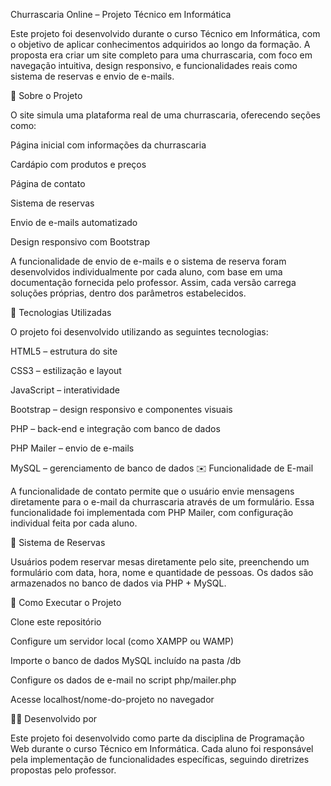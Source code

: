 Churrascaria Online – Projeto Técnico em Informática

Este projeto foi desenvolvido durante o curso Técnico em Informática, com o objetivo de aplicar conhecimentos adquiridos ao longo da formação. A proposta era criar um site completo para uma churrascaria, com foco em navegação intuitiva, design responsivo, e funcionalidades reais como sistema de reservas e envio de e-mails.

📌 Sobre o Projeto

O site simula uma plataforma real de uma churrascaria, oferecendo seções como:

Página inicial com informações da churrascaria

Cardápio com produtos e preços

Página de contato

Sistema de reservas

Envio de e-mails automatizado

Design responsivo com Bootstrap

A funcionalidade de envio de e-mails e o sistema de reserva foram desenvolvidos individualmente por cada aluno, com base em uma documentação fornecida pelo professor. Assim, cada versão carrega soluções próprias, dentro dos parâmetros estabelecidos.

🔧 Tecnologias Utilizadas

O projeto foi desenvolvido utilizando as seguintes tecnologias:

HTML5 – estrutura do site

CSS3 – estilização e layout

JavaScript – interatividade

Bootstrap – design responsivo e componentes visuais

PHP – back-end e integração com banco de dados

PHP Mailer – envio de e-mails

MySQL – gerenciamento de banco de dados
✉️ Funcionalidade de E-mail

A funcionalidade de contato permite que o usuário envie mensagens diretamente para o e-mail da churrascaria através de um formulário. Essa funcionalidade foi implementada com PHP Mailer, com configuração individual feita por cada aluno.

📅 Sistema de Reservas

Usuários podem reservar mesas diretamente pelo site, preenchendo um formulário com data, hora, nome e quantidade de pessoas. Os dados são armazenados no banco de dados via PHP + MySQL.

🚀 Como Executar o Projeto

Clone este repositório

Configure um servidor local (como XAMPP ou WAMP)

Importe o banco de dados MySQL incluído na pasta /db

Configure os dados de e-mail no script php/mailer.php

Acesse localhost/nome-do-projeto no navegador

👨‍💻 Desenvolvido por

Este projeto foi desenvolvido como parte da disciplina de Programação Web durante o curso Técnico em Informática. Cada aluno foi responsável pela implementação de funcionalidades específicas, seguindo diretrizes propostas pelo professor.
